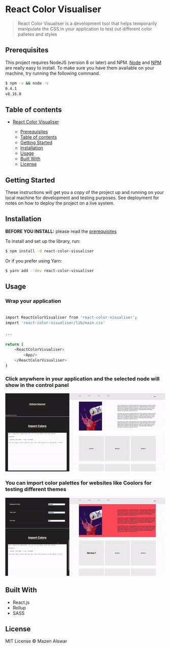 # React Color Visualiser

> React Color Visualiser is a development tool that helps temporarily manipulate the CSS in your application to test out different color palletes and styles

## Prerequisites

This project requires NodeJS (version 8 or later) and NPM.
[Node](http://nodejs.org/) and [NPM](https://npmjs.org/) are really easy to install.
To make sure you have them available on your machine,
try running the following command.

```sh
$ npm -v && node -v
6.4.1
v8.16.0
```

## Table of contents

- [React Color Visualiser](#react-color-visualiser)

  - [Prerequisites](#prerequisites)
  - [Table of contents](#table-of-contents)
  - [Getting Started](#getting-started)
  - [Installation](#installation)
  - [Usage](#usage)
  - [Built With](#built-with)
  - [License](#license)

## Getting Started

These instructions will get you a copy of the project up and running on your local machine for development and testing purposes. See deployment for notes on how to deploy the project on a live system.

## Installation

**BEFORE YOU INSTALL:** please read the [prerequisites](#prerequisites)

To install and set up the library, run:

```sh
$ npm install -d react-color-visualiser
```

Or if you prefer using Yarn:

```sh
$ yarn add --dev react-color-visualiser
```

## Usage

### Wrap your application

```sh

import ReactColorVisualiser from 'react-color-visualiser';
import 'react-color-visualiser/lib/main.css'

...

return (
    <ReactColorVisualiser>
        <App/>
    </ReactColorVisualiser>
)

```

### Click anywhere in your application and the selected node will show in the control panel

![](./sr1.gif)

### You can import color palettes for websites like Coolors for testing different themes

![](./sr2.gif)

## Built With

- React.js
- Rollup
- SASS

## License

MIT License © Mazen Alswar
